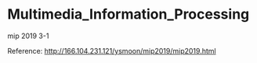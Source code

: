 # Multimedia_Information_Processing
mip 2019 3-1

Reference: http://166.104.231.121/ysmoon/mip2019/mip2019.html

